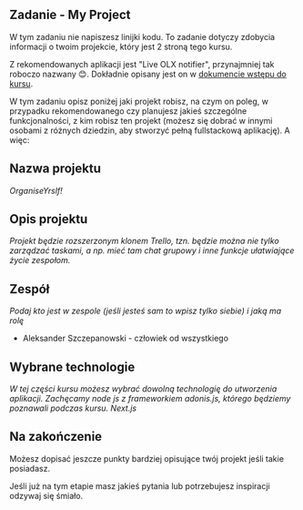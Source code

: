 ## Zadanie - My Project

W tym zadaniu nie napiszesz linijki kodu. To zadanie dotyczy zdobycia informacji o twoim projekcie, który jest 2 stroną tego kursu.

Z rekomendowanych aplikacji jest "Live OLX notifier", przynajmniej tak roboczo nazwany 😊. Dokładnie opisany jest on w [dokumencie wstępu do kursu](https://docs.google.com/document/d/1FR6PSLg_5G0hWC429dXyeJLonLf76L1LbHH8ycVNavA).

W tym zadaniu opisz poniżej jaki projekt robisz, na czym on poleg, w przypadku rekomendowanego czy planujesz jakieś szczególne funkcjonalności, z kim robisz ten projekt (możesz się dobrać w innymi osobami z różnych dziedzin, aby stworzyć pełną fullstackową aplikację). A więc:

## Nazwa projektu

<i>OrganiseYrslf!</i>

## Opis projektu

<i>Projekt będzie rozszerzonym klonem Trello, tzn. będzie można nie tylko zarządzać taskami, a np. mieć tam chat grupowy i inne funkcje ułatwiające życie zespołom.</i>

## Zespół

<i> Podaj kto jest w zespole (jeśli jesteś sam to wpisz tylko siebie) i jaką ma rolę</i>

- Aleksander Szczepanowski - człowiek od wszystkiego

## Wybrane technologie

<i> W tej części kursu możesz wybrać dowolną technologię do utworzenia aplikacji. Zachęcamy node js z frameworkiem adonis.js, którego będziemy poznawali podczas kursu.</i>
<i>Next.js</i>

## Na zakończenie

Możesz dopisać jeszcze punkty bardziej opisujące twój projekt jeśli takie posiadasz.

Jeśli już na tym etapie masz jakieś pytania lub potrzebujesz inspiracji odzywaj się śmiało.
